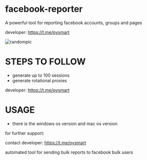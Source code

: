 # facebook-reporter
A powerful tool for reporting facebook accounts, groups and pages

developer: https://t.me/pysmart

![randompic](https://github.com/user-attachments/assets/9a27c208-c672-4ac0-884e-fe57eb25afa6)


# STEPS TO FOLLOW
- generate up to 100 sessions
- generate rotational proxies

developer: https://t.me/pysmart

# USAGE
- there is the windows os version and mac os version

for further support:

contact developer: https://t.me/pysmart

automated tool for sending bulk reports to facebook bulk users
